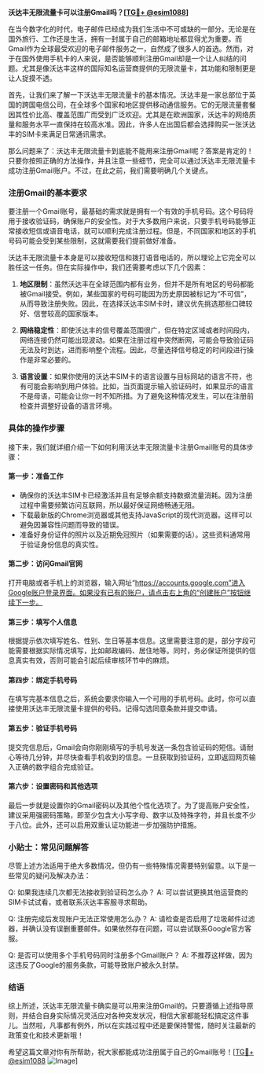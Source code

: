 **沃达丰无限流量卡可以注册Gmail吗？[[TG💪+ @esim1088](https://t.me/s/esim1088)]**

在当今数字化的时代，电子邮件已经成为我们生活中不可或缺的一部分。无论是在国外旅行、工作还是生活，拥有一封属于自己的邮箱地址都显得尤为重要。而Gmail作为全球最受欢迎的电子邮件服务之一，自然成了很多人的首选。然而，对于在国外使用手机卡的人来说，是否能够顺利注册Gmail却是一个让人纠结的问题。尤其是像沃达丰这样的国际知名运营商提供的无限流量卡，其功能和限制更是让人捉摸不透。

首先，让我们来了解一下沃达丰无限流量卡的基本情况。沃达丰是一家总部位于英国的跨国电信公司，在全球多个国家和地区提供移动通信服务。它的无限流量套餐因其性价比高、覆盖范围广而受到广泛欢迎。尤其是在欧洲国家，沃达丰的网络质量和服务水平一直保持在较高水准。因此，许多人在出国后都会选择购买一张沃达丰的SIM卡来满足日常通讯需求。

那么问题来了：沃达丰无限流量卡到底能不能用来注册Gmail呢？答案是肯定的！只要你按照正确的方法操作，并且注意一些细节，完全可以通过沃达丰无限流量卡成功注册Gmail账户。不过，在此之前，我们需要明确几个关键点。

### 注册Gmail的基本要求

要注册一个Gmail账号，最基础的需求就是拥有一个有效的手机号码。这个号码将用于接收验证码，确保账户的安全性。对于大多数用户来说，只要手机号码能够正常接收短信或语音电话，就可以顺利完成注册过程。但是，不同国家和地区的手机号码可能会受到某些限制，这就需要我们提前做好准备。

沃达丰无限流量卡本身是可以接收短信和拨打语音电话的，所以理论上它完全可以胜任这一任务。但在实际操作中，我们还需要考虑以下几个因素：

1. **地区限制**：虽然沃达丰在全球范围内都有业务，但并不是所有地区的号码都能被Gmail接受。例如，某些国家的号码可能因为历史原因被标记为“不可信”，从而导致注册失败。因此，在选择沃达丰SIM卡时，建议优先挑选那些口碑较好、信誉较高的国家版本。
   
2. **网络稳定性**：即使沃达丰的信号覆盖范围很广，但在特定区域或者时间段内，网络连接仍然可能出现波动。如果在注册过程中突然断网，可能会导致验证码无法及时到达，进而影响整个流程。因此，尽量选择信号稳定的时间段进行操作是非常必要的。

3. **语言设置**：如果你使用的沃达丰SIM卡的语言设置与目标网站的语言不符，也有可能会影响到用户体验。比如，当页面提示输入验证码时，如果显示的语言不是母语，可能会让你一时不知所措。为了避免这种情况发生，可以在注册前检查并调整好设备的语言环境。

### 具体的操作步骤

接下来，我们就详细介绍一下如何利用沃达丰无限流量卡注册Gmail账号的具体步骤：

#### 第一步：准备工作

- 确保你的沃达丰SIM卡已经激活并且有足够余额支持数据流量消耗。因为注册过程中需要频繁访问互联网，所以最好保证网络畅通无阻。
- 下载最新版的Chrome浏览器或其他支持JavaScript的现代浏览器。这样可以避免因兼容性问题而导致的错误。
- 准备好身份证件的照片以及近期免冠照片（如果需要的话）。这些资料通常用于验证身份信息的真实性。

#### 第二步：访问Gmail官网

打开电脑或者手机上的浏览器，输入网址“https://accounts.google.com”进入Google账户登录界面。如果没有已有的账户，请点击右上角的“创建账户”按钮继续下一步。

#### 第三步：填写个人信息

根据提示依次填写姓名、性别、生日等基本信息。这里需要注意的是，部分字段可能需要根据实际情况填写，比如邮政编码、居住地等。同时，务必保证所提供的信息真实有效，否则可能会引起后续审核环节中的麻烦。

#### 第四步：绑定手机号码

在填写完基本信息之后，系统会要求你输入一个可用的手机号码。此时，你可以直接使用沃达丰无限流量卡提供的号码。记得勾选同意条款并提交申请。

#### 第五步：验证手机号码

提交完信息后，Gmail会向你刚刚填写的手机号发送一条包含验证码的短信。请耐心等待几分钟，并尽快查看手机收到的信息。一旦获取到验证码，立即返回网页输入正确的数字组合完成验证。

#### 第六步：设置密码和其他选项

最后一步就是设置你的Gmail密码以及其他个性化选项了。为了提高账户安全性，建议采用强密码策略，即至少包含大小写字母、数字以及特殊字符，并且长度不少于八位。此外，还可以启用双重认证功能进一步加强防护措施。

### 小贴士：常见问题解答

尽管上述方法适用于绝大多数情况，但仍有一些特殊情况需要特别留意。以下是一些常见的疑问及解决办法：

Q: 如果我连续几次都无法接收到验证码怎么办？
A: 可以尝试更换其他运营商的SIM卡试试看，或者联系沃达丰客服寻求帮助。

Q: 注册完成后发现账户无法正常使用怎么办？
A: 请检查是否启用了垃圾邮件过滤器，并确认没有误删重要邮件。如果依然存在问题，可以尝试联系Google官方客服。

Q: 是否可以使用多个手机号码同时注册多个Gmail账户？
A: 不推荐这样做，因为这违反了Google的服务条款，可能导致账户被永久封禁。

### 结语

综上所述，沃达丰无限流量卡确实是可以用来注册Gmail的。只要遵循上述指导原则，并结合自身实际情况灵活应对各种突发状况，相信大家都能轻松搞定这件事儿。当然啦，凡事都有例外，所以在实践过程中还是要保持警惕，随时关注最新的政策变化和技术更新哦！

希望这篇文章对你有所帮助，祝大家都能成功注册属于自己的Gmail账号！[[TG💪+ @esim1088](https://t.me/s/esim1088) ![Image](https://i.postimg.cc/4NQfJmqS/Snipaste-2025-05-13-00-14-12.png)]